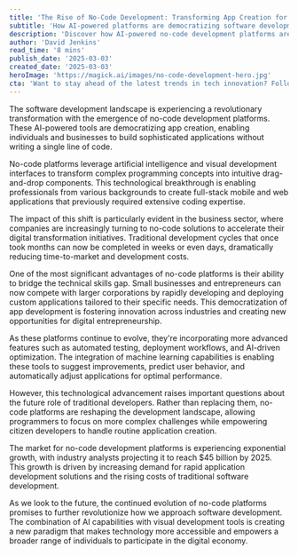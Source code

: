 ```yaml
---
title: 'The Rise of No-Code Development: Transforming App Creation for Everyone'
subtitle: 'How AI-powered platforms are democratizing software development'
description: 'Discover how AI-powered no-code development platforms are revolutionizing app creation, enabling businesses and individuals to build sophisticated applications without coding expertise. Learn about the transformative impact on digital innovation and the future of software development.'
author: 'David Jenkins'
read_time: '8 mins'
publish_date: '2025-03-03'
created_date: '2025-03-03'
heroImage: 'https://magick.ai/images/no-code-development-hero.jpg'
cta: 'Want to stay ahead of the latest trends in tech innovation? Follow us on LinkedIn for daily insights into the evolving world of AI and no-code development. Join our community of forward-thinking professionals shaping the future of technology.'
---
```


The software development landscape is experiencing a revolutionary transformation with the emergence of no-code development platforms. These AI-powered tools are democratizing app creation, enabling individuals and businesses to build sophisticated applications without writing a single line of code.

No-code platforms leverage artificial intelligence and visual development interfaces to transform complex programming concepts into intuitive drag-and-drop components. This technological breakthrough is enabling professionals from various backgrounds to create full-stack mobile and web applications that previously required extensive coding expertise.

The impact of this shift is particularly evident in the business sector, where companies are increasingly turning to no-code solutions to accelerate their digital transformation initiatives. Traditional development cycles that once took months can now be completed in weeks or even days, dramatically reducing time-to-market and development costs.

One of the most significant advantages of no-code platforms is their ability to bridge the technical skills gap. Small businesses and entrepreneurs can now compete with larger corporations by rapidly developing and deploying custom applications tailored to their specific needs. This democratization of app development is fostering innovation across industries and creating new opportunities for digital entrepreneurship.

As these platforms continue to evolve, they're incorporating more advanced features such as automated testing, deployment workflows, and AI-driven optimization. The integration of machine learning capabilities is enabling these tools to suggest improvements, predict user behavior, and automatically adjust applications for optimal performance.

However, this technological advancement raises important questions about the future role of traditional developers. Rather than replacing them, no-code platforms are reshaping the development landscape, allowing programmers to focus on more complex challenges while empowering citizen developers to handle routine application creation.

The market for no-code development platforms is experiencing exponential growth, with industry analysts projecting it to reach $45 billion by 2025. This growth is driven by increasing demand for rapid application development solutions and the rising costs of traditional software development.

As we look to the future, the continued evolution of no-code platforms promises to further revolutionize how we approach software development. The combination of AI capabilities with visual development tools is creating a new paradigm that makes technology more accessible and empowers a broader range of individuals to participate in the digital economy.